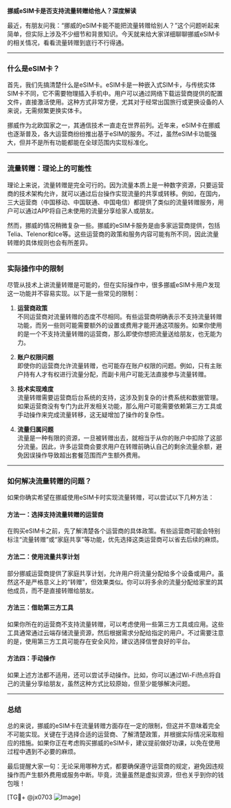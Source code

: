 **挪威eSIM卡是否支持流量转赠给他人？深度解读**

最近，有朋友问我：“挪威的eSIM卡能不能把流量转赠给别人？”这个问题听起来简单，但实际上涉及不少细节和背景知识。今天就来给大家详细聊聊挪威eSIM卡的相关情况，看看流量转赠到底行不行得通。

---

### 什么是eSIM卡？

首先，我们先搞清楚什么是eSIM卡。eSIM卡是一种嵌入式SIM卡，与传统实体SIM卡不同，它不需要物理插入手机中。用户可以通过网络下载运营商提供的配置文件，直接激活使用。这种方式非常方便，尤其对于经常出国旅行或更换设备的人来说，无需频繁更换实体卡。

挪威作为北欧国家之一，其通信技术一直走在世界前列。近年来，eSIM卡在挪威也逐渐普及，各大运营商纷纷推出基于eSIM的服务。不过，虽然eSIM卡功能强大，但并不是所有功能都能在全球范围内实现标准化。

---

### 流量转赠：理论上的可能性

理论上来说，流量转赠是完全可行的。因为流量本质上是一种数字资源，只要运营商的技术架构允许，就可以通过后台操作实现流量的共享或转移。例如，在国内，三大运营商（中国移动、中国联通、中国电信）都提供了类似的流量转赠服务，用户可以通过APP将自己未使用的流量分享给家人或朋友。

然而，挪威的情况稍微复杂一些。挪威的eSIM卡服务是由多家运营商提供，包括Telia、Telenor和Ice等。这些运营商的政策和服务内容可能有所不同，因此流量转赠的具体规则也会有所差异。

---

### 实际操作中的限制

尽管从技术上讲流量转赠是可能的，但在实际操作中，很多挪威eSIM卡用户发现这一功能并不容易实现。以下是一些常见的限制：

1. **运营商政策**  
   不同运营商对流量转赠的态度不尽相同。有些运营商明确表示不支持流量转赠功能，而另一些则可能需要额外的设置或费用才能开通这项服务。如果你使用的是一个不支持流量转赠的运营商，那么即使你想把流量送给朋友，也无能为力。

2. **账户权限问题**  
   即使你的运营商允许流量转赠，也可能存在账户权限的问题。例如，只有主账户持有人才有权进行流量分配，而副卡用户可能无法直接参与流量转赠。

3. **技术实现难度**  
   流量转赠需要运营商后台系统的支持，这涉及到复杂的计费系统和数据管理。如果运营商没有专门为此开发相关功能，那么用户可能需要依赖第三方工具或手动操作来完成流量转移，这无疑增加了操作的复杂性。

4. **流量归属问题**  
   流量是一种有限的资源，一旦被转赠出去，就相当于从你的账户中扣除了这部分流量。因此，许多运营商会要求用户在转赠前确认自己的剩余流量余额，避免因误操作导致超出套餐范围而产生额外费用。

---

### 如何解决流量转赠的问题？

如果你确实希望在挪威使用eSIM卡时实现流量转赠，可以尝试以下几种方法：

#### 方法一：选择支持流量转赠的运营商
在购买eSIM卡之前，先了解清楚各个运营商的具体政策。有些运营商可能会特别标注“流量转赠”或“家庭共享”等功能，优先选择这类运营商可以省去后续的麻烦。

#### 方法二：使用流量共享计划
部分挪威运营商提供了家庭共享计划，允许用户将流量分配给多个设备或用户。虽然这不是严格意义上的“转赠”，但效果类似。你可以将多余的流量分配给家里的其他成员，而不是直接转赠给朋友。

#### 方法三：借助第三方工具
如果你所在的运营商不支持流量转赠，可以考虑使用一些第三方工具或应用。这些工具通常通过云端存储流量资源，然后根据需求分配给指定的用户。不过需要注意的是，使用第三方工具可能存在安全风险，建议选择信誉良好的平台。

#### 方法四：手动操作
如果上述方法都不适用，还可以尝试手动操作。比如，你可以通过Wi-Fi热点将自己的流量分享给朋友，虽然这种方式比较原始，但至少能够解决问题。

---

### 总结

总的来说，挪威的eSIM卡在流量转赠方面存在一定的限制，但这并不意味着完全不可能实现。关键在于选择合适的运营商、了解清楚政策，并根据实际情况采取相应的措施。如果你正在考虑购买挪威的eSIM卡，建议提前做好功课，以免在使用过程中遇到不必要的麻烦。

最后提醒大家一句：无论采用哪种方式，都要确保遵守运营商的规定，避免因违规操作而产生额外费用或服务中断。毕竟，流量虽然是虚拟资源，但也关乎到你的钱包哦！

[TG💪+ @jx0703 ![Image](https://github.com/user-attachments/assets/dbca1d08-cadb-493c-b0ec-ad6f7a83f270)]